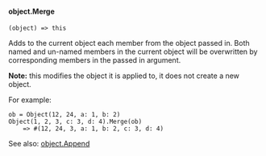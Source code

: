 #### object.Merge

``` suneido
(object) => this
```

Adds to the current object each member from the object passed in. Both named and un-named members in the current object will be overwritten by corresponding members in the passed in argument.

**Note:** this modifies the object it is applied to, it does not create a new object.

For example:

``` suneido
ob = Object(12, 24, a: 1, b: 2)
Object(1, 2, 3, c: 3, d: 4).Merge(ob)
    => #(12, 24, 3, a: 1, b: 2, c: 3, d: 4)
```

See also:
[object.Append](<object.Append.md>)